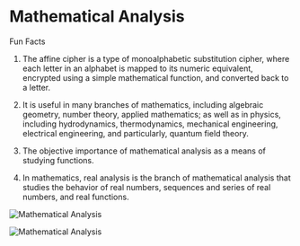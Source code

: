 # Mathematical Analysis

Fun Facts

1. The affine cipher is a type of monoalphabetic substitution cipher, where each letter in an alphabet is mapped to its numeric equivalent, encrypted using a simple mathematical function, and converted back to a letter.

2. It is useful in many branches of mathematics, including algebraic geometry, number theory, applied mathematics; as well as in physics, including hydrodynamics, thermodynamics, mechanical engineering, electrical engineering, and particularly, quantum field theory.

3. The objective importance of mathematical analysis as a means of studying functions.

4. In mathematics, real analysis is the branch of mathematical analysis that studies the behavior of real numbers, sequences and series of real numbers, and real functions.


![Mathematical Analysis](https://upload.wikimedia.org/wikipedia/commons/9/95/Attracteur_%C3%A9trange_de_Lorenz.png)

![Mathematical Analysis](https://topfreebooks.org/wp-content/uploads/2013/09/geometry-1044090_640-min.jpg)

